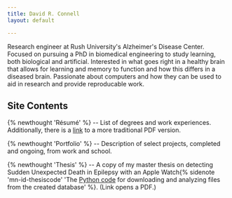 ```yaml
---
title: David R. Connell
layout: default

---
```


Research engineer at Rush University's Alzheimer's Disease Center.
Focused on pursuing a PhD in biomedical engineering to study learning, both biological and
artificial.
Interested in what goes right in a healthy brain that allows for learning and
memory to function and how this differs in a diseased brain.
Passionate about computers and how they can be used to aid in research and
provide reproducable work.

## Site Contents
{% newthought 'Résumé' %} -- List of degrees and work experiences.
Additionally, there is a [link](/downloads/resume.pdf) to a more traditional PDF
version.

{% newthought 'Portfolio' %} -- Description of select projects, completed and
ongoing, from work and school.

{% newthought 'Thesis' %} -- A copy of my master thesis on detecting Sudden
Unexpected Death in Epilepsy with an Apple Watch{% sidenote 'mn-id-thesiscode'
'The [Python code](https://github.com/DavidRConnell/SUDEPmonitor) for
downloading and analyzing files from the created database' %}.
(Link opens a PDF.)
